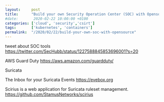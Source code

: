 ```yaml
---
layout:     post
title:      "Build your own Security Operation Center (SOC) with Opensource"
#date:       2020-02-22 10:00:00 +0100
categories: ['cloud', 'security','csirt'] 
tags:       ['kubernetes', 'containers']
permalink:  "/2020/02/22/build-your-own-soc-with-opensource"
---
```


tweet about SOC tools
https://twitter.com/SecHubb/status/1227588845853696001?s=20


AWS Guard Duty
https://aws.amazon.com/guardduty/

<!-- more -->



Suricata

The Inbox for your Suricata Events
https://evebox.org

Scirius is a web application for Suricata ruleset management. 
https://github.com/StamusNetworks/scirius


